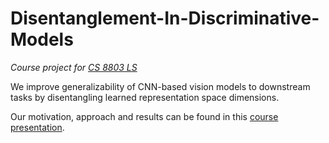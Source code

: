 # Disentanglement-In-Discriminative-Models

_Course project for [CS 8803 LS](https://sites.google.com/view/cs8803ls-fa2021/)_

We improve generalizability of CNN-based vision models to downstream tasks by disentangling learned representation space dimensions.

Our motivation, approach and results can be found in this [course presentation](https://drive.google.com/file/d/1fLDYS5FN7OX5V8lBASvNkgFj9ex_s73U/view?usp=sharing).
